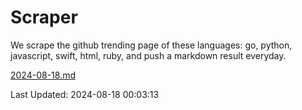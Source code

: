 # Scraper

We scrape the github trending page of these languages: go, python, javascript, swift, html, ruby, and push a markdown result everyday.

[2024-08-18.md](https://github.com/henson/Scraper/blob/master/2024-08-18.md)

Last Updated: 2024-08-18 00:03:13